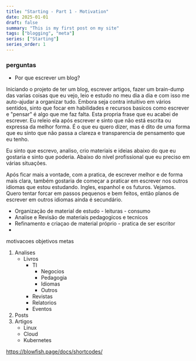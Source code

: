```yaml
---
title: "Starting - Part 1 - Motivation"
date: 2025-01-01
draft: false
summary: "This is my first post on my site"
tags: ["blogging", "meta"]
series: ["Starting"]
series_order: 1
---
```


### perguntas

- Por que escrever um blog? 

Iniciando o projeto de ter um blog, escrever artigos, fazer um brain-dump das varias coisas que eu vejo, leio e estudo no meu dia a dia e com isso me auto-ajudar a organizar tudo. Embora seja contra intuitivo em vários sentidos, sinto que focar em habilidades e recursos basicos como escrever e "pensar" é algo que me faz falta. Esta propria frase que eu acabei de escrever. Eu releio ela após escrever e sinto que não está escrita ou expressa da melhor forma. É o que eu quero dizer, mas é dito de uma forma que eu sinto que não passa a clareza e transparencia de pensamento que eu tenho. 

Eu sinto que escrevo, analiso, crio materiais e ideias abaixo do que eu gostaria e sinto que poderia. Abaixo do nível profissional que eu preciso em várias situações.  

Após ficar mais a vontade, com a pratica, de escrever melhor e de forma mais clara, também gostaria de começar a praticar em escrever nos outros idiomas que estou estudando. Ingles, espanhol e os futuros. Vejamos. Quero tentar forcar em passos pequenos e bem feitos, então planos de escrever em outros idiomas ainda é secundário. 

- Organização de material de estudo - leituras - consumo 
- Analise e Revisão de materiais pedagogicos e tecnicos 
- Refinamento e criaçao de material próprio - pratica de ser escritor  
- 

motivacoes
objetivos
metas


1. Analises
	- Livros  
		- TI 
        	- Negocios
        	- Pedagogia
        	- Idiomas
        	- Outros
    	- Revistas
    	- Relatorios
    	- Eventos    
2. Posts
3. Artigos
	- Linux
	- Cloud
	- Kubernetes




https://blowfish.page/docs/shortcodes/
